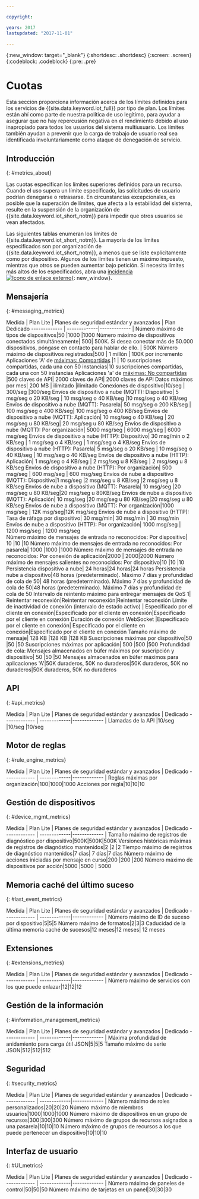 ```yaml
---

copyright:

years: 2017
lastupdated: "2017-11-01"

---
```


{:new_window: target="\_blank"}
{:shortdesc: .shortdesc}
{:screen: .screen}
{:codeblock: .codeblock}
{:pre: .pre}


# Cuotas
Esta sección proporciona información acerca de los límites definidos para los servicios de {{site.data.keyword.iot_full}} por tipo de plan. Los límites están ahí como parte de nuestra política de uso legítimo, para ayudar a asegurar que no hay repercusión negativa en el rendimiento debido al uso inapropiado para todos los usuarios del sistema multiusuario. Los límites también ayudan a prevenir que la carga de trabajo de usuario real sea identificada involuntariamente como ataque de denegación de servicio.

## Introducción
{: #metrics_about}

Las cuotas especifican los límites superiores definidos para un recurso. Cuando el uso supera un límite especificado, las solicitudes de usuario podrían denegarse o retrasarse. En circunstancias excepcionales, es posible que la superación de límites, que afecta a la estabilidad del sistema, resulte en la suspensión de la organización de {{site.data.keyword.iot_short_notm}} para impedir que otros usuarios se vean afectados.

Las siguientes tablas enumeran los límites de {{site.data.keyword.iot_short_notm}}. La mayoría de los límites especificados son por organización de {{site.data.keyword.iot_short_notm}}, a menos que se liste explícitamente como por dispositivo. Algunos de los límites tienen un máximo impuesto, mientras que otros se pueden aumentar bajo petición. Si necesita límites más altos de los especificados, abra una [incidencia ![Icono de enlace externo](../../../icons/launch-glyph.svg)](https://support.ng.bluemix.net/gethelp/){: new_window}.

## Mensajería
{: #messaging_metrics}

Medida | Plan Lite | Planes de seguridad estándar y avanzados | Plan Dedicado
------------- | -------------|------------- |
Número máximo de tipos de dispositivos|50 |1000 |1000
Número máximo de dispositivos conectados simultáneamente| 500| 500K. Si desea conectar más de 50.000 dispositivos, póngase en contacto para hablar de ello. | 500K
Número máximo de dispositivos registrados|500 | 1 millón | 100K por incremento
Aplicaciones 'A' de [ máximas: Compartidas](../applications/mqtt.html#scalable_apps) |1 | 10 suscripciones compartidas, cada una con 50 instancias|10 suscripciones compartidas, cada una con 50 instancias
Aplicaciones 'a' de [ máximas: No compartidas](../applications/mqtt.html#client_connections) |500 claves de API| 2000 claves de API| 2000 claves de API
Datos máximos por mes| 200 MB | ilimitado |ilimitado
Conexiones de dispositivo|10/seg | 300/seg |300/seg 
Envíos de dispositivo a nube (MQTT): Dispositivo| 5 msg/seg o 20 KB/seg | 10 msg/seg o 40 KB/seg |10 msg/seg o 40 KB/seg 
Envíos de dispositivo a nube (MQTT): Pasarela| 50 msg/seg o 200 KB/seg | 100 msg/seg o 400 KB/seg| 100 msg/seg o 400 KB/seg
Envíos de dispositivo a nube (MQTT): Aplicación| 10 msg/seg o 40 KB/seg | 20 msg/seg u 80 KB/seg| 20 msg/seg u 80 KB/seg
Envíos de dispositivo a nube (MQTT): Por organización| 5000 msg/seg | 6000 msg/seg | 6000 msg/seg 
Envíos de dispositivo a nube (HTTP): Dispositivo| 30 msg/min o 2 KB/seg | 1 msg/seg o 4 KB/seg | 1 msg/seg o 4 KB/seg 
Envíos de dispositivo a nube (HTTP): Pasarela| 5 msg/seg o 20 KB/seg | 10 msg/seg o 40 KB/seg | 10 msg/seg o 40 KB/seg 
Envíos de dispositivo a nube (HTTP): Aplicación| 1 msg/seg o 4 KB/seg | 2 msg/seg u 8 KB/seg | 2 msg/seg u 8 KB/seg 
Envíos de dispositivo a nube (HTTP): Por organización| 500 msg/seg | 600 msg/seg | 600 msg/seg 
Envíos de nube a dispositivo (MQTT): Dispositivo|1 msg/seg |2 msg/seg u 8 KB/seg |2 msg/seg u 8 KB/seg 
Envíos de nube a dispositivo (MQTT): Pasarela| 10 msg/seg |20 msg/seg u 80 KB/seg|20 msg/seg u 80KB/seg
Envíos de nube a dispositivo (MQTT): Aplicación| 10 msg/seg |20 msg/seg u 80 KB/seg|20 msg/seg u 80 KB/seg
Envíos de nube a dispositivo (MQTT): Por organización|1000 msg/seg | 12K msg/seg|12K msg/seg
Envíos de nube a dispositivo (HTTP): Tasa de ráfaga por dispositivo| 30 msg/min| 30 msg/min  | 30 msg/min
Envíos de nube a dispositivo (HTTP): Por organización|  1000 msg/seg |  1200 msg/seg  |  1200 msg/seg  
Número máximo de mensajes de entrada no reconocidos: Por dispositivo| 10 |10 |10
Número máximo de mensajes de entrada no reconocidos: Por pasarela| 1000 |1000 |1000
Número máximo de mensajes de entrada no reconocidos: Por conexión de aplicación|2000 | 2000|2000
Número máximo de mensajes salientes no reconocidos: Por dispositivo|10  |10 |10
Persistencia dispositivo a nube| 24 horas|24 horas|24 horas
Persistencia nube a dispositivo|48 horas (predeterminado). Máximo 7 días y profundidad de cola de 50| 48 horas (predeterminado). Máximo 7 días y profundidad de cola de 50|48 horas (predeterminado). Máximo 7 días y profundidad de cola de 50
Intervalo de reintento máximo para entregar mensajes de QoS 1| Reintentar reconexión|Reintentar reconexión|Reintentar reconexión
Límite de inactividad de conexión (intervalo de estado activo) | Especificado por el cliente en conexión|Especificado por el cliente en conexión|Especificado por el cliente en conexión
Duración de conexión WebSocket |Especificado por el cliente en conexión| Especificado por el cliente en conexión|Especificado por el cliente en conexión
Tamaño máximo de mensaje| 128 KB |128 KB |128 KB
Suscripciones máximas por dispositivo|50 |50 |50
Suscripciones máximas por aplicación| 500 |500 |500
Profundidad de cola: Mensajes almacenados en búfer máximos por suscripción y dispositivo| 50 |50 |50
Mensajes almacenados en búfer máximos para aplicaciones 'A'|50K duraderos, 50K no duraderos|50K duraderos, 50K no duraderos|50K duraderos, 50K no duraderos


## API
{: #api_metrics}

Medida | Plan Lite | Planes de seguridad estándar y avanzados | Dedicado
------------- | -------------|------------- |
Llamadas de la API |10/seg |10/seg |10/seg 

## Motor de reglas
{: #rule_engine_metrics}

Medida | Plan Lite | Planes de seguridad estándar y avanzados | Dedicado
------------- | -------------|------------- |
Reglas máximas por organización|100|1000|1000
Acciones por regla|10|10|10

## Gestión de dispositivos
{: #device_mgmt_metrics}

Medida | Plan Lite | Planes de seguridad estándar y avanzados | Dedicado
------------- | -------------|------------- |
Tamaño máximo de registros de diagnóstico por dispositivo|500K|500K|500K
Versiones históricas máximas de registros de diagnóstico mantenidos|2  |2 |2
Tiempo máximo de registros de diagnóstico mantenidos|7 días| 7 días|7 días
Número máximo de acciones iniciadas por mensaje en curso|200 |200 |200
Número máximo de dispositivos por acción|5000 |5000 | 5000

## Memoria caché del último suceso
{: #last_event_metrics}

Medida | Plan Lite | Planes de seguridad estándar y avanzados | Dedicado
------------- | -------------|------------- |
Número máximo de ID de suceso por dispositivo|5|5|5
Número máximo de formatos|2|3|3
Caducidad de la última memoria caché de sucesos|12 meses|12 meses| 12 meses

## Extensiones
{: #extensions_metrics}

Medida | Plan Lite | Planes de seguridad estándar y avanzados | Dedicado
------------- | -------------|------------- |
Número máximo de servicios con los que puede enlazar|12|12|12

## Gestión de la información
{: #information_management_metrics}

Medida | Plan Lite | Planes de seguridad estándar y avanzados | Dedicado
------------- | -------------|------------- |
Máxima profundidad de anidamiento para carga útil JSON|5|5|5
Tamaño máximo de serie JSON|512|512|512

## Seguridad
{: #security_metrics}

Medida | Plan Lite | Planes de seguridad estándar y avanzados | Dedicado
------------- | -------------|------------- |
Número máximo de roles personalizados|20|20|20
Número máximo de miembros usuarios|1000|1000|1000
Número máximo de dispositivos en un grupo de recursos|300|300|300
Número máximo de grupos de recursos asignados a una pasarela|10|10|10
Número máximo de grupos de recursos a los que puede pertenecer un dispositivo|10|10|10

## Interfaz de usuario
{: #UI_metrics}

Medida | Plan Lite | Planes de seguridad estándar y avanzados | Dedicado
------------- | -------------|------------- |
Número máximo de paneles de control|50|50|50
Número máximo de tarjetas en un panel|30|30|30
